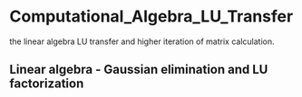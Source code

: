 # Computational_Algebra_LU_Transfer
the linear algebra LU transfer and higher iteration of matrix calculation.

## Linear algebra - Gaussian elimination and LU factorization

